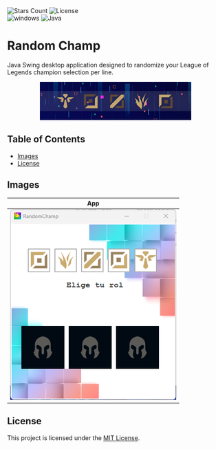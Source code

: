 <div id="Badges1">
    <img alt="Stars Count" src="https://img.shields.io/github/stars/RedondoDev/RandomChamp?style=flat-square&color=yellow">
    <img alt="License" src="https://img.shields.io/github/license/RedondoDev/RandomChamp?style=flat-square&color=rgb(18%2C%20145%2C%2082)">    
</div>
<div id="Badges2">
    <img alt="windows" src="https://img.shields.io/badge/Windows-0078D6?style=flat-square&logo=windows&logoColor=white&color=rgb(18%2C145%2C182)">
    <img alt="Java" src="https://img.shields.io/badge/Java-orange?style=flat-square">
</div>

# Random Champ
Java Swing desktop application designed to randomize your League of Legends champion selection per line.
<p align="center">
    <img src="https://github.com/RedondoDev/RandomChamp/blob/master/randomChampBanner.jpeg" width="70%">
</p>

## Table of Contents
- [Images](#images)
- [License](#license)

## Images
| App | 
|:---:|
|![image](https://github.com/RedondoDev/RandomChamp/blob/master/appImage.png)|

## License
This project is licensed under the [MIT License](LICENSE).
